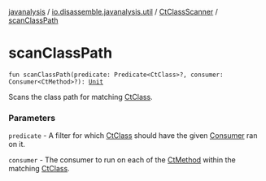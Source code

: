 [javanalysis](../../index.md) / [io.disassemble.javanalysis.util](../index.md) / [CtClassScanner](index.md) / [scanClassPath](./scan-class-path.md)

# scanClassPath

`fun scanClassPath(predicate: Predicate<CtClass>?, consumer: Consumer<CtMethod>?): `[`Unit`](https://kotlinlang.org/api/latest/jvm/stdlib/kotlin/-unit/index.html)

Scans the class path for matching [CtClass](#).

### Parameters

`predicate` - A filter for which [CtClass](#) should have the given [Consumer](#) ran on it.

`consumer` - The consumer to run on each of the [CtMethod](#) within the matching [CtClass](#).